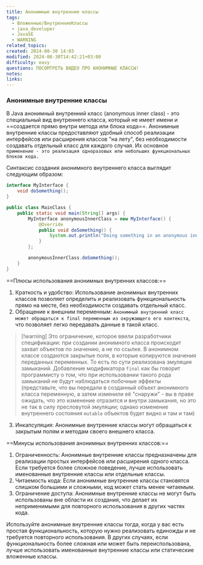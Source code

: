 ```yaml
---
title: Анонимные внутренние классы
tags:
  - Вложенные/ВнутренниеKлассы
  - java_developer
  - JavaSE
  - WARNING
related_topics: 
created: 2024-08-30 14:03
modified: 2024-08-30T14:42:21+03:00
difficulty: easy
questions: ПОСОМТРЕТЬ ВИДЕО ПРО АНОНИМНЫЕ КЛАССЫ!
notes: 
links: 
---
```

### Анонимные внутренние классы

В Java анонимный внутренний класс (anonymous inner class) - это специальный вид внутреннего класса, который не имеет имени и ==создается прямо внутри метода или блока кода==. Анонимные внутренние классы предоставляют удобный способ реализации интерфейсов или расширения классов "на лету", без необходимости создавать отдельный класс для каждого случая. Их основное `применение - это реализация одноразовых или небольших функциональных блоков кода.`

Синтаксис создания анонимного внутреннего класса выглядит следующим образом:

```java
interface MyInterface {
    void doSomething();
}

public class MainClass {
    public static void main(String[] args) {
        MyInterface anonymousInnerClass = new MyInterface() {
            @Override
            public void doSomething() {
                System.out.println("Doing something in an anonymous inner class.");
            }
        };

        anonymousInnerClass.doSomething();
    }
}

```

==Плюсы использования анонимных внутренних классов:==

1. Краткость и удобство: Использование анонимных внутренних классов позволяет определить и реализовать функциональность прямо на месте, без необходимости создавать отдельный класс.
2. Обращение к внешним переменным: `Анонимный внутренний класс может обращаться к final переменным из окружающего его контекста`, что позволяет легко передавать данные в такой класс. 
>[!warning] Это ограничение, которое ввели разработчики спецификации: при создании анонимного класса происходит захват объектов по значению, а не по ссылке. В анонимном классе создаются закрытые поля, в которые копируются значения переданных переменных. То есть по сути реализована эмуляция замыканий. Добавление модификатора `final` как бы говорит программисту о том, что при использовании такого рода замыканий не будут наблюдаться побочные эффекты (представьте, что вы передали в созданный объект анонимного класса переменную, а затем изменили её "снаружи" - вы в праве ожидать, что это изменение отразится и внутри замыкания, но это не так в силу пресловутой эмуляции; однако изменение внутреннего состояния `mutable` объектов будет видно и там и там)
3. Инкапсуляция: Анонимные внутренние классы могут обращаться к закрытым полям и методам своего внешнего класса.

==Минусы использования анонимных внутренних классов:==

1. Ограниченность: Анонимные внутренние классы предназначены для реализации простых интерфейсов или расширения одного класса. Если требуется более сложное поведение, лучше использовать именованные внутренние классы или отдельные классы.
2. Читаемость кода: Если анонимные внутренние классы становятся слишком большими и сложными, код может стать менее читаемым.
3. Ограничение доступа: Анонимные внутренние классы не могут быть использованы вне области их создания, что делает их неприменимыми для повторного использования в других частях кода.

Используйте анонимные внутренние классы тогда, когда у вас есть простая функциональность, которую нужно реализовать единожды и не требуется повторного использования. В других случаях, если функциональность более сложная или может быть переиспользована, лучше использовать именованные внутренние классы или статические вложенные классы.

